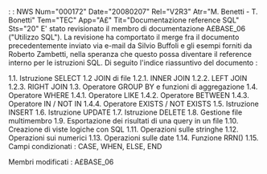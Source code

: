  :  : NWS Num="000172" Date="20080207" Rel="V2R3" Atr="M. Benetti - T. Bonetti" Tem="TEC" App="A£" Tit="Documentazione reference SQL" Sts="20"
E' stato revisionato il membro di documentazione A£BASE_06 ("Utilizzo SQL").
La revisione ha comportato il merge fra il documento precedentemente inviato via e-mail da Silvio Buffoli e gli esempi forniti da Roberto Zambetti, nella speranza che questo possa diventare il reference interno per le istruzioni SQL.
Di seguito l'indice riassuntivo del documento : 

1.1.  Istruzione SELECT
1.2   JOIN di file
1.2.1.  INNER JOIN
1.2.2.  LEFT JOIN
1.2.3.  RIGHT JOIN
1.3.  Operatore GROUP BY e funzioni di aggregazione
1.4.  Operatore WHERE
1.4.1.  Operatore LIKE
1.4.2.  Operatore BETWEEN
1.4.3.  Operatore IN / NOT IN
1.4.4.  Operatore EXISTS / NOT EXISTS
1.5.  Istruzione INSERT
1.6.  Istruzione UPDATE
1.7.  Istruzione DELETE
1.8.  Gestione file multimembro
1.9.  Esportazione dei risultati di una query in un file
1.10.  Creazione di viste logiche con SQL
1.11.  Operazioni sulle stringhe
1.12.  Operazioni sui numerici
1.13.  Operazioni sulle date
1.14.  Funzione RRN()
1.15.  Campi condizionati :  CASE, WHEN, ELSE, END

Membri modificati : 
A£BASE_06

